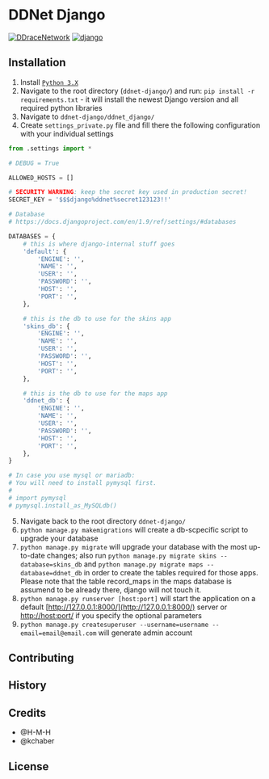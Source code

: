 # DDNet Django

[![DDraceNetwork](https://ddnet.tw/ddnet-small.png)](https://ddnet.tw)
[![django](http://www.dreamincode.net/forums/uploads/monthly_10_2014/post-659421-141328499356.png)](https://www.djangoproject.com/)

## Installation

1. Install [`Python 3.X`](https://www.python.org/downloads/)
2. Navigate to the root directory (`ddnet-django/`) and run: `pip install -r requirements.txt` - it will install the newest Django
version and all required python libraries
3. Navigate to `ddnet-django/ddnet_django/`
4. Create `settings_private.py` file and fill there the following configuration with your individual settings

```python
from .settings import *

# DEBUG = True

ALLOWED_HOSTS = []

# SECURITY WARNING: keep the secret key used in production secret!
SECRET_KEY = '$$$django%ddnet%secret123123!!'

# Database
# https://docs.djangoproject.com/en/1.9/ref/settings/#databases

DATABASES = {
    # this is where django-internal stuff goes
    'default': {
        'ENGINE': '',
        'NAME': '',
        'USER': '',
        'PASSWORD': '',
        'HOST': '',
        'PORT': '',
    },

    # this is the db to use for the skins app
    'skins_db': {
        'ENGINE': '',
        'NAME': '',
        'USER': '',
        'PASSWORD': '',
        'HOST': '',
        'PORT': '',
    },

    # this is the db to use for the maps app
    'ddnet_db': {
        'ENGINE': '',
        'NAME': '',
        'USER': '',
        'PASSWORD': '',
        'HOST': '',
        'PORT': '',
    },
}

# In case you use mysql or mariadb:
# You will need to install pymysql first.
#
# import pymysql
# pymysql.install_as_MySQLdb()
```
5. Navigate back to the root directory `ddnet-django/`
4. `python manage.py makemigrations` will create a db-scpecific script to upgrade your database
5. `python manage.py migrate` will upgrade your database with the most up-to-date changes; also run `python manage.py migrate skins --database=skins_db` and `python manage.py migrate maps --database=ddnet_db` in order to create the tables required for those apps.
Please note that the table record_maps in the maps database is assumend to be already there, django will not touch it.
6. `python manage.py runserver [host:port]` will start the application on a default [http://127.0.0.1:8000/](http://127.0.0.1:8000/) server or [http://host:port/](http://host:port/) if you specify the optional parameters
7. `python manage.py createsuperuser --username=username --email=email@email.com` will generate admin account

## Contributing


## History


## Credits
- @H-M-H
- @kchaber

## License
